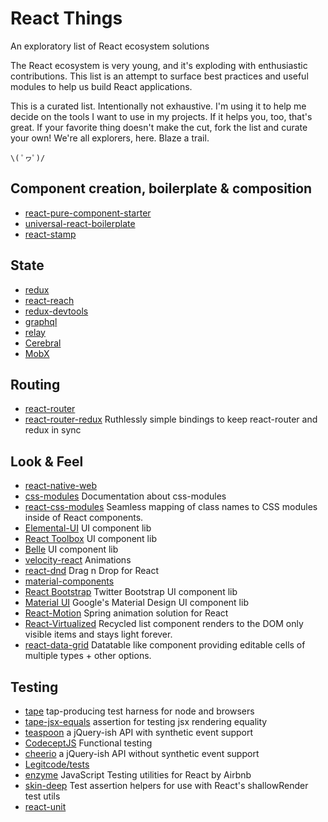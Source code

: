 # React Things

An exploratory list of React ecosystem solutions

The React ecosystem is very young, and it's exploding with enthusiastic contributions. This list is an attempt to surface best practices and useful modules to help us build React applications.

This is a curated list. Intentionally not exhaustive. I'm using it to help me decide on the tools I want to use in my projects. If it helps you, too, that's great. If your favorite thing doesn't make the cut, fork the list and curate your own! We're all explorers, here. Blaze a trail.

`\( ﾟヮﾟ)/`


## Component creation, boilerplate & composition

* [react-pure-component-starter](https://github.com/ericelliott/react-pure-component-starter)
* [universal-react-boilerplate](https://github.com/cloverfield-tools/universal-react-boilerplate)
* [react-stamp](https://github.com/stampit-org/react-stamp)

## State

* [redux](https://github.com/rackt/redux)
* [react-reach](https://github.com/kennetpostigo/react-reach)
* [redux-devtools](https://github.com/gaearon/redux-devtools)
* [graphql](https://github.com/facebook/graphql)
* [relay](https://github.com/facebook/relay)
* [Cerebral](http://www.cerebraljs.com/)
* [MobX](https://github.com/mobxjs/mobx)

## Routing

* [react-router](https://github.com/rackt/react-router)
* [react-router-redux](https://github.com/rackt/react-router-redux) Ruthlessly simple bindings to keep react-router and redux in sync

## Look & Feel

* [react-native-web](https://github.com/necolas/react-native-web)
* [css-modules](https://github.com/css-modules/css-modules) Documentation about css-modules
* [react-css-modules](https://github.com/gajus/react-css-modules) Seamless mapping of class names to CSS modules inside of React components.
* [Elemental-UI](http://elemental-ui.com/) UI component lib
* [React Toolbox](http://react-toolbox.com/) UI component lib
* [Belle](http://nikgraf.github.io/belle/) UI component lib
* [velocity-react](https://github.com/twitter-fabric/velocity-react) Animations
* [react-dnd](http://gaearon.github.io/react-dnd/) Drag n Drop for React
* [material-components](http://garth.github.io/material-components/#/)
* [React Bootstrap](https://react-bootstrap.github.io/) Twitter Bootstrap UI component lib
* [Material UI](http://www.material-ui.com/#/) Google's Material Design UI component lib
* [React-Motion](https://github.com/chenglou/react-motion) Spring animation solution for React
* [React-Virtualized](https://github.com/bvaughn/react-virtualized) Recycled list component renders to the DOM only visible items and stays light forever.
* [react-data-grid](https://github.com/adazzle/react-data-grid) Datatable like component providing editable cells of multiple types + other options.

## Testing

* [tape](https://github.com/substack/tape) tap-producing test harness for node and browsers
* [tape-jsx-equals](https://github.com/atabel/tape-jsx-equals) assertion for testing jsx rendering equality
* [teaspoon](https://github.com/jquense/teaspoon) a jQuery-ish API with synthetic event support
* [CodeceptJS](http://codecept.io/) Functional testing
* [cheerio](https://github.com/cheeriojs/cheerio) a jQuery-ish API without synthetic event support
* [Legitcode/tests](https://github.com/Legitcode/tests)
* [enzyme](https://github.com/airbnb/enzyme) JavaScript Testing utilities for React by Airbnb
* [skin-deep](https://github.com/glenjamin/skin-deep) Test assertion helpers for use with React's shallowRender test utils
* [react-unit](https://github.com/pzavolinsky/react-unit)
